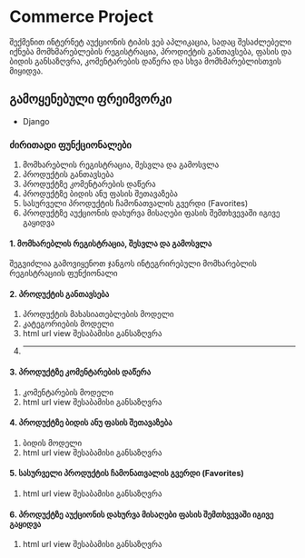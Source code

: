 # Commerce Project

შექმენით ინტერნეტ აუქციონის ტიპის ვებ აპლიკაცია, სადაც შესაძლებელი იქნება მომხმარებლების რეგისტრაცია, პროდიქტის განთავსება, ფასის და ბიდის განსაზღვრა, კომენტარების დაწერა და სხვა მომხმარებლისთვის მიყიდვა.

## გამოყენებული ფრეიმვორკი

- Django

### ძირითადი ფუნქციონალები

1.  მომხარებლის რეგისტრაცია, შესვლა და გამოსვლა
2.  პროდუქტის განთავსება
3.  პროდუქტზე კომენტარების დაწერა
4.  პროდუქტზე ბიდის ანუ ფასის შეთავაზება
5.  სასურველი პროდუქტის ჩამონათვალის გვერდი (Favorites)
6.  პროდუქტზე აუქციონის დახურვა მისაღები ფასის შემთხვევაში იგივე გაყიდვა

#### 1. მომხარებლის რეგისტრაცია, შესვლა და გამოსვლა

შეგვიძლია გამოვიყენოთ ჯანგოს ინტეგრირებული მომხარებლის რეგისტრაციის ფუნქიონალი

#### 2. პროდუქტის განთავსება

1. პროდუქტის მახასიათებლების მოდელი
2. კატეგორიების მოდელი
3. html url view შესაბამისი განსაზღვრა
4. ***

#### 3. პროდუქტზე კომენტარების დაწერა

1. კომენტარების მოდელი
2. html url view შესაბამისი განსაზღვრა

#### 4. პროდუქტზე ბიდის ანუ ფასის შეთავაზება

1. ბიდის მოდელი
2. html url view შესაბამისი განსაზღვრა

#### 5. სასურველი პროდუქტის ჩამონათვალის გვერდი (Favorites)

1. html url view შესაბამისი განსაზღვრა

#### 6. პროდუქტზე აუქციონის დახურვა მისაღები ფასის შემთხვევაში იგივე გაყიდვა

1. html url view შესაბამისი განსაზღვრა
